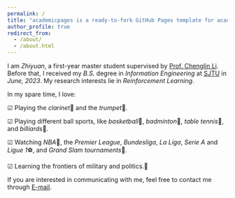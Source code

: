 ```yaml
---
permalink: /
title: "academicpages is a ready-to-fork GitHub Pages template for academic personal websites"
author_profile: true
redirect_from: 
  - /about/
  - /about.html
---
```


I am _Zhiyuan_, a first-year master student supervised by [Prof. Chenglin Li](https://min.sjtu.edu.cn/En/FacultyShow/4?Vid=17). Before that, I received my _B.S._ degree in _Information Engineering_ at [SJTU](https://www.sjtu.edu.cn/) in _June, 2023_. My research interests lie in _Reinforcement Learning_.

In my spare time, I love:

 ☑ Playing the _clarinet_🎷 and the _trumpet_🎺.

 ☑ Playing different ball sports, like _basketball_🏀, _badminton_🏸, _table tennis_🏓, and _billiards_🎱.

 ☑ Watching _NBA_🏀, the _Premier League_, _Bundesliga_, _La Liga_, _Serie A_ and _Ligue 1_⚽️, and _Grand Slam tournaments_🎾.

 ☑ Learning the frontiers of military and politics.🚀

If you are interested in communicating with me, feel free to contact me through [E-mail](mailto:chenzhiyuan@sjtu.edu.cn).
